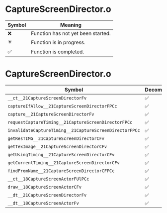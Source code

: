 # CaptureScreenDirector.o
| Symbol | Meaning 
| ------------- | ------------- 
| :x: | Function has not yet been started. 
| :eight_pointed_black_star: | Function is in progress. 
| :white_check_mark: | Function is completed. 


# CaptureScreenDirector.o
| Symbol | Decompiled? |
| ------------- | ------------- |
| `__ct__21CaptureScreenDirectorFv` | :white_check_mark: |
| `captureIfAllow__21CaptureScreenDirectorFPCc` | :white_check_mark: |
| `capture__21CaptureScreenDirectorFv` | :white_check_mark: |
| `requestCaptureTiming__21CaptureScreenDirectorFPCc` | :white_check_mark: |
| `invalidateCaptureTiming__21CaptureScreenDirectorFPCc` | :white_check_mark: |
| `getResTIMG__21CaptureScreenDirectorCFv` | :white_check_mark: |
| `getTexImage__21CaptureScreenDirectorCFv` | :white_check_mark: |
| `getUsingTiming__21CaptureScreenDirectorCFv` | :white_check_mark: |
| `getCurrentTiming__21CaptureScreenDirectorCFv` | :white_check_mark: |
| `findFromName__21CaptureScreenDirectorCFPCc` | :white_check_mark: |
| `__ct__18CaptureScreenActorFUlPCc` | :white_check_mark: |
| `draw__18CaptureScreenActorCFv` | :white_check_mark: |
| `__dt__21CaptureScreenDirectorFv` | :white_check_mark: |
| `__dt__18CaptureScreenActorFv` | :white_check_mark: |
